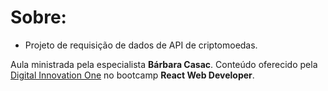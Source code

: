 # Sobre:

- Projeto de requisição de dados de API de criptomoedas. 

Aula ministrada pela especialista <strong>Bárbara Casac</strong>.
Conteúdo oferecido pela [Digital Innovation One](https://web.digitalinnovation.one) no bootcamp **React Web Developer**.

